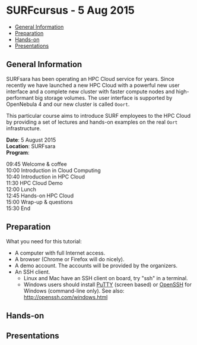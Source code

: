 # SURFcursus - 5 Aug 2015

* [General Information](#general) <br>
* [Preparation](#preparation) <br>
* [Hands-on](#hands-on) <br>
* [Presentations](#presentations) <br>

## <a name="general"></a>General Information 

SURFsara has been operating an HPC Cloud service for years. Since recently we have launched a new HPC Cloud with a powerful new user interface and a complete new cluster with faster compute nodes and high-performant big storage volumes. The user interface is supported by OpenNebula 4 and our new cluster is called `Ooort`.

This particular course aims to introduce SURF employees to the HPC Cloud by providing a set of lectures and hands-on examples on the real `Oort` infrastructure.

**Date**: 5 August 2015  
**Location**: SURFsara  
**Program**:  
>
09:45 Welcome & coffee  
10:00 Introduction in Cloud Computing  
10:40 Introduction in HPC Cloud  
11:30 HPC Cloud Demo  
12:00 Lunch  
12:45 Hands-on HPC Cloud  
15:00 Wrap-up & questions  
15:30 End  

## <a name="preparation"></a>Preparation 
What you need for this tutorial:
* A computer with full Internet access.
* A browser (Chrome or Firefox will do nicely).
* A demo account. The accounts will be provided by the organizers.
* An SSH client.
  * Linux and Mac have an SSH client on board, try "ssh" in a terminal.
  * Windows users should install [PuTTY](http://www.putty.org/) (screen based) or [OpenSSH](http://sshwindows.sourceforge.net/) for Windows (command-line only). See also: http://openssh.com/windows.html

## <a name="hands-on"></a> Hands-on

## <a name="presentations"></a> Presentations
